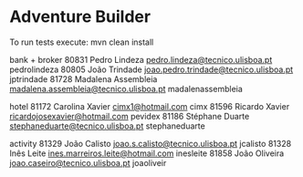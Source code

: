 ﻿# Adventure Builder

To run tests execute: mvn clean install

bank + broker
80831 Pedro Lindeza pedro.lindeza@tecnico.ulisboa.pt pedrolindeza
80805 João Trindade joao.pedro.trindade@tecnico.ulisboa.pt jptrindade
81728 Madalena Assembleia madalena.assembleia@tecnico.ulisboa.pt madalenassembleia

hotel
81172 Carolina Xavier cimx1@hotmail.com cimx
81596 Ricardo Xavier ricardojosexavier@hotmail.com pevidex 
81186 Stéphane Duarte stephaneduarte@tecnico.ulisboa.pt stephaneduarte

activity
81329 João Calisto joao.s.calisto@tecnico.ulisboa.pt jcalisto
81328 Inês Leite ines.marreiros.leite@hotmail.com inesleite
81858 João Oliveira joao.caseiro@tecnico.ulisboa.pt joaoliveir



